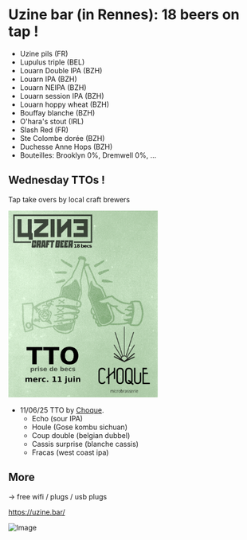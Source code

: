 # Uzine bar (in Rennes): 18 beers on tap !

* Uzine pils (FR)
* Lupulus triple (BEL)
* Louarn Double IPA (BZH)
* Louarn IPA (BZH)
* Louarn NEIPA (BZH)
* Louarn session IPA (BZH)
* Louarn hoppy wheat (BZH)
* Bouffay blanche (BZH)
* O'hara's stout (IRL)
* Slash Red (FR)
* Ste Colombe dorée (BZH)
* Duchesse Anne Hops (BZH)
* Bouteilles: Brooklyn 0%, Dremwell 0%, ...

## Wednesday TTOs !
Tap take overs by local craft brewers

<img src="TTO_choque.png" alt="drawing" width="300"/>

* 11/06/25 TTO by [Choque](https://www.choquemicrobrasserie.fr/).
  * Echo (sour IPA)
  * Houle (Gose kombu sichuan)
  * Coup double (belgian dubbel)
  * Cassis surprise (blanche cassis)
  * Fracas (west coast ipa)  

## More

-> free wifi / plugs / usb plugs

https://uzine.bar/

![Image](http://uzine.bar/wp-content/uploads/2021/10/logo-uzine_300.jpg)
